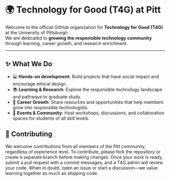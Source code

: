 # 🌍 Technology for Good (T4G) at Pitt

Welcome to the official GitHub organization for **Technology for Good (T4G)** at the University of Pittsburgh.  
We are dedicated to **growing the responsible technology community** through learning, career growth, and research enrichment.

---

## ✨ What We Do
- 💻 **Hands-on development**: Build projects that have social impact and encourage ethical design.  
- 📚 **Learning & Research**: Explore the responsible technology landscape and pathways to graduate study.  
- 🚀 **Career Growth**: Share resources and opportunities that help members grow into responsible technologists.  
- 🎉 **Events & Community**: Host workshops, discussions, and collaboration spaces for students of all skill levels.  

## 🤝 Contributing
We welcome contributions from all members of the Pitt community, regardless of experience level. To contribute, please fork the repository or create a separate branch before making changes. Once your work is ready, submit a pull request with a commit messages, and a T4G admin will review your code. When in doubt, open an issue or start a discussion—we value learning together as much as shipping code.
